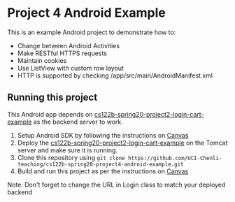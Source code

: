 # Project 4 Android Example

This is an example Android project to demonstrate how to:

- Change between Android Activities
- Make RESTful HTTPS requests
- Maintain cookies
- Use ListView with custom row layout
- HTTP is supported by checking /app/src/main/AndroidManifest.xml

## Running this project

This Android app depends on [cs122b-spring20-project2-login-cart-example](https://github.com/UCI-Chenli-teaching/cs122b-spring20-project2-login-cart-example) as the backend server to work.

1. Setup Android SDK by following the instructions on [Canvas](https://canvas.eee.uci.edu/courses/26486/pages/p4-task-2-developing-an-android-app-for-fabflix)
2. Deploy the [cs122b-spring20-project2-login-cart-example](https://github.com/UCI-Chenli-teaching/cs122b-spring20-project2-login-cart-example) on the Tomcat server and make sure it is running.
3. Clone this repository using `git clone https://github.com/UCI-Chenli-teaching/cs122b-spring20-project4-android-example.git`
4. Build and run this project as per the instructions on [Canvas](https://canvas.eee.uci.edu/courses/26486/pages/p4-task-2-developing-an-android-app-for-fabflix)

Note: Don't forget to change the URL in Login class to match your deployed backend
